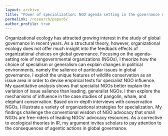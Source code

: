```yaml
---
layout: archive
title: "Power of specialization: NGO agenda setting in the governance of biodiversity and wildlife"
permalink: /research/paper6/
author_profile: true
---
```


Organizational ecology has attracted growing interest in the study of global governance in recent years. As a structural theory, however, organizational ecology does not offer much insight into the feedback effects of organizational choices on global governance. Focusing on the agenda-setting role of nongovernmental organizations (NGOs), I theorize how the choice of specialism or generalism can explain changes in political environments, namely the salience of particular issues in global governance.  I exploit the unique features of wildlife conservation as an issue area in order to devise empirical tests for specialist NGO influence. My quantitative analysis shows that specialist NGOs better explain the variation of issue salience than leading, generalist NGOs. I then explore the mechanisms of influence in the case studies of pangolin, whale, and elephant conservation. Based on in-depth interviews with conservation NGOs, I illustrate a variety of organizational strategies for specialization. My findings challenge the conventional wisdom of NGO advocacy that small NGOs are free-riders of leading NGOs' advocacy resources. As a corrective to ecological theories in IR, my argument invites scholars to pay attention to the consequences of agentic actions in global governance.
